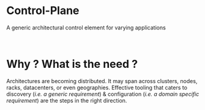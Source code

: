 # Control-Plane

A generic architectural control element for varying applications

<br />

# Why ? What is the need ?

Architectures are becoming distributed. It may span across clusters, nodes, racks, datacenters, or even 
geographies. Effective tooling that caters to discovery (*i.e. a generic requirement*) & configuration 
(*i.e. a domain specific requirement*) are the steps in the right direction.
